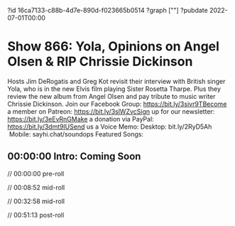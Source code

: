?id 16ca7133-c88b-4d7e-890d-f023665b0514
?graph [""]
?pubdate 2022-07-01T00:00

# Show 866: Yola, Opinions on Angel Olsen & RIP Chrissie Dickinson

Hosts Jim DeRogatis and Greg Kot revisit their interview with British singer Yola, who is in the new Elvis film playing Sister Rosetta Tharpe. Plus they review the new album from Angel Olsen and pay tribute to music writer Chrissie Dickinson. Join our Facebook Group: https://bit.ly/3sivr9TBecome a member on Patreon: https://bit.ly/3slWZvcSign up for our newsletter: https://bit.ly/3eEvRnGMake a donation via PayPal: https://bit.ly/3dmt9lUSend us a Voice Memo: Desktop: bit.ly/2RyD5Ah  Mobile: sayhi.chat/soundops Featured Songs:

## 00:00:00 Intro: Coming Soon

// 00:00:00 pre-roll

// 00:08:52 mid-roll

// 00:32:58 mid-roll

// 00:51:13 post-roll
